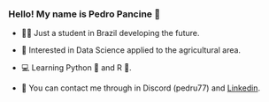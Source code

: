 ### Hello! My name is Pedro Pancine 👋

- 👨‍💻 Just a student in Brazil developing the future.
- 🧮 Interested in Data Science applied to the agricultural area.
- 💻 Learning Python 🐍 and R 🦉.

- 🔭 You can contact me through in Discord (pedru77) and [Linkedin](https://www.linkedin.com/in/pedro-pancine-249068260/).

